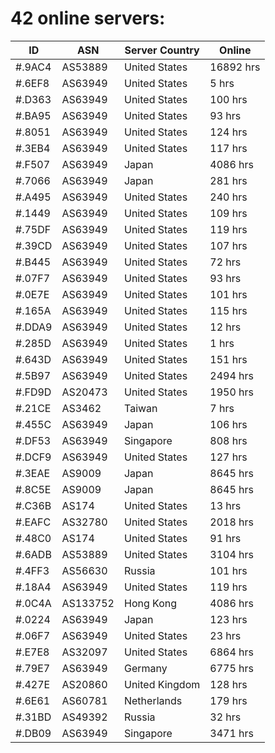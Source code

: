 # 42 online servers:

| ID | ASN | Server Country | Online |
| ------ | ------ | ------ | ------ |
| #.9AC4 | AS53889 | United States | 16892 hrs |
| #.6EF8 | AS63949 | United States | 5 hrs |
| #.D363 | AS63949 | United States | 100 hrs |
| #.BA95 | AS63949 | United States | 93 hrs |
| #.8051 | AS63949 | United States | 124 hrs |
| #.3EB4 | AS63949 | United States | 117 hrs |
| #.F507 | AS63949 | Japan | 4086 hrs |
| #.7066 | AS63949 | Japan | 281 hrs |
| #.A495 | AS63949 | United States | 240 hrs |
| #.1449 | AS63949 | United States | 109 hrs |
| #.75DF | AS63949 | United States | 119 hrs |
| #.39CD | AS63949 | United States | 107 hrs |
| #.B445 | AS63949 | United States | 72 hrs |
| #.07F7 | AS63949 | United States | 93 hrs |
| #.0E7E | AS63949 | United States | 101 hrs |
| #.165A | AS63949 | United States | 115 hrs |
| #.DDA9 | AS63949 | United States | 12 hrs |
| #.285D | AS63949 | United States | 1 hrs |
| #.643D | AS63949 | United States | 151 hrs |
| #.5B97 | AS63949 | United States | 2494 hrs |
| #.FD9D | AS20473 | United States | 1950 hrs |
| #.21CE | AS3462 | Taiwan | 7 hrs |
| #.455C | AS63949 | Japan | 106 hrs |
| #.DF53 | AS63949 | Singapore | 808 hrs |
| #.DCF9 | AS63949 | United States | 127 hrs |
| #.3EAE | AS9009 | Japan | 8645 hrs |
| #.8C5E | AS9009 | Japan | 8645 hrs |
| #.C36B | AS174 | United States | 13 hrs |
| #.EAFC | AS32780 | United States | 2018 hrs |
| #.48C0 | AS174 | United States | 91 hrs |
| #.6ADB | AS53889 | United States | 3104 hrs |
| #.4FF3 | AS56630 | Russia | 101 hrs |
| #.18A4 | AS63949 | United States | 119 hrs |
| #.0C4A | AS133752 | Hong Kong | 4086 hrs |
| #.0224 | AS63949 | Japan | 123 hrs |
| #.06F7 | AS63949 | United States | 23 hrs |
| #.E7E8 | AS32097 | United States | 6864 hrs |
| #.79E7 | AS63949 | Germany | 6775 hrs |
| #.427E | AS20860 | United Kingdom | 128 hrs |
| #.6E61 | AS60781 | Netherlands | 179 hrs |
| #.31BD | AS49392 | Russia | 32 hrs |
| #.DB09 | AS63949 | Singapore | 3471 hrs |


